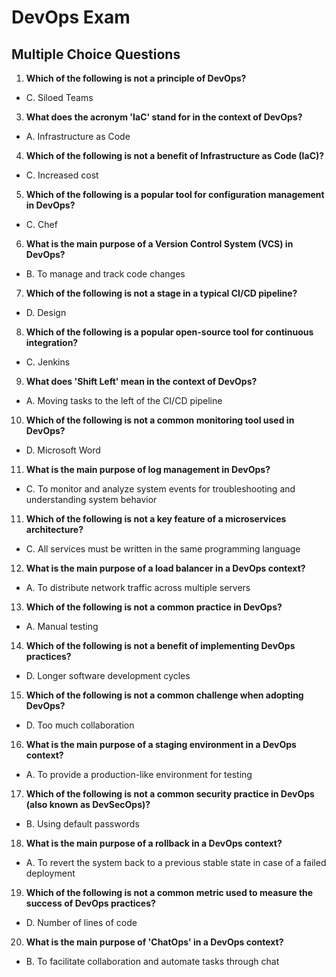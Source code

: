 # DevOps Exam

## Multiple Choice Questions

1. **Which of the following is not a principle of DevOps?**
- C. Siloed Teams

3. **What does the acronym 'IaC' stand for in the context of DevOps?**
- A. Infrastructure as Code

4. **Which of the following is not a benefit of Infrastructure as Code (IaC)?**
- C. Increased cost

5. **Which of the following is a popular tool for configuration management in DevOps?**
- C. Chef

6. **What is the main purpose of a Version Control System (VCS) in DevOps?**
- B. To manage and track code changes

7. **Which of the following is not a stage in a typical CI/CD pipeline?**
- D. Design

8. **Which of the following is a popular open-source tool for continuous integration?**
- C. Jenkins

9. **What does 'Shift Left' mean in the context of DevOps?**
- A. Moving tasks to the left of the CI/CD pipeline

10. **Which of the following is not a common monitoring tool used in DevOps?**
- D. Microsoft Word

11. **What is the main purpose of log management in DevOps?**
- C. To monitor and analyze system events for troubleshooting and understanding system behavior

11. **Which of the following is not a key feature of a microservices architecture?**
- C. All services must be written in the same programming language

12. **What is the main purpose of a load balancer in a DevOps context?**
- A. To distribute network traffic across multiple servers

13. **Which of the following is not a common practice in DevOps?**
- A. Manual testing

14. **Which of the following is not a benefit of implementing DevOps practices?**
- D. Longer software development cycles

15. **Which of the following is not a common challenge when adopting DevOps?**
- D. Too much collaboration

16. **What is the main purpose of a staging environment in a DevOps context?**
- A. To provide a production-like environment for testing

17. **Which of the following is not a common security practice in DevOps (also known as DevSecOps)?**
- B. Using default passwords

18. **What is the main purpose of a rollback in a DevOps context?**
- A. To revert the system back to a previous stable state in case of a failed deployment

19. **Which of the following is not a common metric used to measure the success of DevOps practices?**
- D. Number of lines of code

20. **What is the main purpose of 'ChatOps' in a DevOps context?**
- B. To facilitate collaboration and automate tasks through chat
